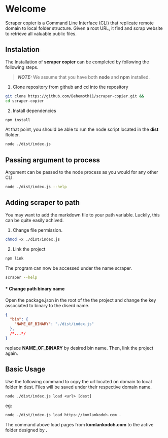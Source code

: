 # Welcome 
Scraper copier is a Command Line Interface (CLI) that replicate remote domain to local folder structure. Given a root URL, it find and scrap website to retrieve all valuable public files.

## Instalation 
The Installation of  **scraper copier** can be completed by following the following steps.
> **_NOTE:_** We assume that you have both **node** and **npm** installed.
 1. Clone repository from github and cd into the repository
```bash
git clone https://github.com/Behemoth11/scraper-copier.git && 
cd scraper-copier
```
2.  Install dependencies 
```bash
npm install
```

At that point, you should be able to run the node script located in the **dist** flolder.
```bash
node ./dist/index.js
```

## Passing argument to process

Argument can be passed to the node process as you would for any other CLI.
```bash
node ./dist/index.js --help 
```

## Adding scraper to path 
You may want to add the markdown file to your path variable. Luckily, this can be quite easily achived. 

1. Change file permission.
```bash
chmod +x ./dist/index.js
```
2. Link the project 
```bash
npm link
```
The program can now be accessed under the name scraper.

```bash
scraper --help
```

#### *  Change path binary name

Open the package.json in the root of the the project and change the key associated to binary to the diserd name.
```json
{
  "bin": {
    "NAME_OF_BINARY": "./dist/index.js"
  },
  /*...*/  
}
```
replace **NAME_OF_BINARY** by desired bin name. 
Then, link the project again.

## Basic Usage

Use the following command to copy the url located on domain to local folder in dest. Files will be saved under their respective domain name. 
```
node ./dist/index.js load <url> [dest]
```
eg: 
```bash
node ./dist/index.js load https://komlankodoh.com .
```
The command above load pages from **komlankodoh.com** to the active folder designed by **.**
